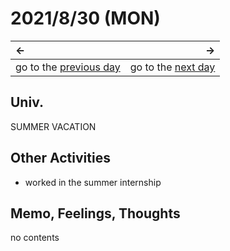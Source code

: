 # 2021/8/30 (MON)
|←|→|
|:---|---:|
go to the [previous day](./29th.md) | go to the [next day](./31th.md)

## Univ.
SUMMER VACATION

## Other Activities
- worked in the summer internship

## Memo, Feelings, Thoughts
no contents
